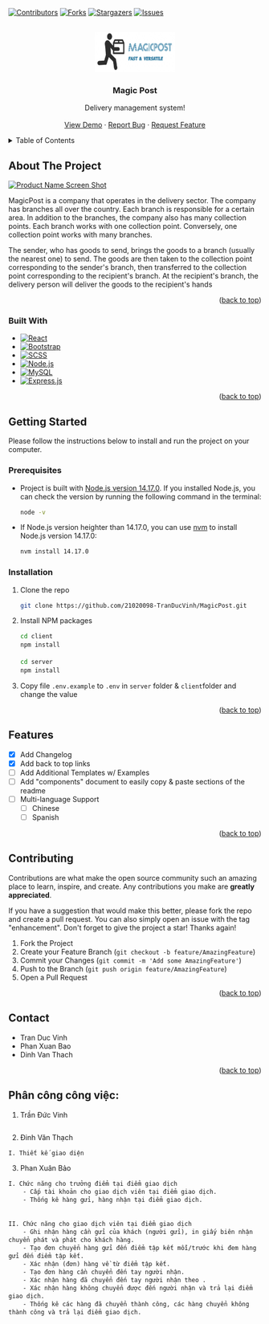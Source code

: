 <a name="readme-top"></a>

[![Contributors][contributors-shield]][contributors-url]
[![Forks][forks-shield]][forks-url]
[![Stargazers][stars-shield]][stars-url]
[![Issues][issues-shield]][issues-url]



<!-- PROJECT LOGO -->
<br />
<div align="center">
  <a href="https://github.com/othneildrew/Best-README-Template">
    <img src="client/src/assets/images/logo2.jpg" alt="Logo" width="160" height="80">
  </a>

  <h3 align="center">Magic Post</h3>

  <p align="center">
    Delivery management system!
    <br />
    <br />
    <a href="https://github.com/othneildrew/Best-README-Template">View Demo</a>
    ·
    <a href="https://github.com/21020098-TranDucVinh/MagicPost/issues">Report Bug</a>
    ·
    <a href="https://github.com/21020098-TranDucVinh/MagicPost/issues">Request Feature</a>
  </p>
</div>



<!-- TABLE OF CONTENTS -->
<details>
  <summary>Table of Contents</summary>
  <ol>
    <li>
      <a href="#about-the-project">About The Project</a>
      <ul>
        <li><a href="#built-with">Built With</a></li>
      </ul>
    </li>
    <li>
      <a href="#getting-started">Getting Started</a>
      <ul>
        <li><a href="#prerequisites">Prerequisites</a></li>
        <li><a href="#installation">Installation</a></li>
      </ul>
    </li>
    <li><a href="#usage">Usage</a></li>
    <li><a href="#roadmap">Roadmap</a></li>
    <li><a href="#contributing">Contributing</a></li>
    <li><a href="#license">License</a></li>
    <li><a href="#contact">Contact</a></li>
    <li><a href="#acknowledgments">Acknowledgments</a></li>
  </ol>
</details>



<!-- ABOUT THE PROJECT -->
## About The Project

[![Product Name Screen Shot][product-screenshot]](https://example.com)

MagicPost is a company that operates in the delivery sector. The company has branches all over the country. Each branch is responsible for a certain area. In addition to the branches, the company also has many collection points. Each branch works with one collection point. Conversely, one collection point works with many branches.

The sender, who has goods to send, brings the goods to a branch (usually the nearest one) to send. The goods are then taken to the collection point corresponding to the sender's branch, then transferred to the collection point corresponding to the recipient's branch. At the recipient's branch, the delivery person will deliver the goods to the recipient's hands

<p align="right">(<a href="#readme-top">back to top</a>)</p>



### Built With

* [![React][React.js]][React-url]
* [![Bootstrap][Bootstrap.com]][Bootstrap-url]
* [![SCSS][SCSS]][SCSS-url]
* [![Node.js][Node.js]][node.js-url]
* [![MySQL][MySQL]][MySQL-url]
* [![Express.js][Express.js]][Express.js-url]

<p align="right">(<a href="#readme-top">back to top</a>)</p>



<!-- GETTING STARTED -->
## Getting Started
Please follow the instructions below to install and run the project on your computer.

### Prerequisites
- Project is built with [Node.js version 14.17.0](https://nodejs.org/en/download/). If you installed Node.js, you can check the version by running the following command in the terminal:
  ```sh
  node -v
  ```
- If Node.js version heighter than 14.17.0, you can use [nvm]() to install Node.js version 14.17.0:
  ```sh
  nvm install 14.17.0
  ```

### Installation

1. Clone the repo
   ```sh
   git clone https://github.com/21020098-TranDucVinh/MagicPost.git
   ```
2. Install NPM packages
   ```sh
   cd client
   npm install

   cd server
   npm install
   ```
3. Copy file `.env.example` to `.env` in `server` folder & `client`folder and change the value

<p align="right">(<a href="#readme-top">back to top</a>)</p>


## Features

- [x] Add Changelog
- [x] Add back to top links
- [ ] Add Additional Templates w/ Examples
- [ ] Add "components" document to easily copy & paste sections of the readme
- [ ] Multi-language Support
    - [ ] Chinese
    - [ ] Spanish

<p align="right">(<a href="#readme-top">back to top</a>)</p>



<!-- CONTRIBUTING -->
## Contributing

Contributions are what make the open source community such an amazing place to learn, inspire, and create. Any contributions you make are **greatly appreciated**.

If you have a suggestion that would make this better, please fork the repo and create a pull request. You can also simply open an issue with the tag "enhancement".
Don't forget to give the project a star! Thanks again!

1. Fork the Project
2. Create your Feature Branch (`git checkout -b feature/AmazingFeature`)
3. Commit your Changes (`git commit -m 'Add some AmazingFeature'`)
4. Push to the Branch (`git push origin feature/AmazingFeature`)
5. Open a Pull Request

<p align="right">(<a href="#readme-top">back to top</a>)</p>




<!-- CONTACT -->
## Contact

- Tran Duc Vinh
- Phan Xuan Bao
- Dinh Van Thach

<p align="right">(<a href="#readme-top">back to top</a>)</p>


[contributors-shield]: https://img.shields.io/github/contributors/othneildrew/Best-README-Template.svg?style=for-the-badge
[contributors-url]: https://github.com/21020098-TranDucVinh/MagicPost/graphs/contributors
[forks-shield]: https://img.shields.io/github/forks/othneildrew/Best-README-Template.svg?style=for-the-badge
[forks-url]: https://github.com/21020098-TranDucVinh/MagicPost/network/members
[stars-shield]: https://img.shields.io/github/stars/othneildrew/Best-README-Template.svg?style=for-the-badge
[stars-url]: https://github.com/21020098-TranDucVinh/MagicPost/stargazers
[issues-shield]: https://img.shields.io/github/issues/othneildrew/Best-README-Template.svg?style=for-the-badge
[issues-url]: https://github.com/21020098-TranDucVinh/MagicPost/issues
[product-screenshot]: images/screenshot.png
[React.js]: https://img.shields.io/badge/React-20232A?style=for-the-badge&logo=react&logoColor=61DAFB
[React-url]: https://reactjs.org/
[Bootstrap.com]: https://img.shields.io/badge/Bootstrap-563D7C?style=for-the-badge&logo=bootstrap&logoColor=white
[Bootstrap-url]: https://getbootstrap.com
[SCSS]: https://img.shields.io/badge/Sass-CC6699?style=for-the-badge&logo=sass&logoColor=white
[SCSS-url]: https://sass-lang.com/
[Node.js]: https://img.shields.io/badge/Node.js-43853D?style=for-the-badge&logo=node.js&logoColor=white
[node.js-url]: https://nodejs.org/en/
[MySQL]: https://img.shields.io/badge/MySQL-00000F?style=for-the-badge&logo=mysql&logoColor=white
[MySQL-url]: https://www.mysql.com/
[Express.js]: https://img.shields.io/badge/Express.js-404D59?style=for-the-badge
[Express.js-url]: https://expressjs.com/


## Phân công công việc:

1. Trần Đức Vinh
```
```
2. Đinh Văn Thạch
```
I. Thiết kế giao diện
```
    
3. Phan Xuân Bảo
```
I. Chức năng cho trưởng điểm tại điểm giao dịch 
    - Cấp tài khoản cho giao dịch viên tại điểm giao dịch.
    - Thống kê hàng gửi, hàng nhận tại điểm giao dịch.


II. Chức năng cho giao dịch viên tại điểm giao dịch
    - Ghi nhận hàng cần gửi của khách (người gửi), in giấy biên nhận chuyển phát và phát cho khách hàng.
    - Tạo đơn chuyển hàng gửi đến điểm tập kết mỗi/trước khi đem hàng gửi đến điểm tập kết.
    - Xác nhận (đơn) hàng về từ điểm tập kết.
    - Tạo đơn hàng cần chuyển đến tay người nhận.
    - Xác nhận hàng đã chuyển đến tay người nhận theo .
    - Xác nhận hàng không chuyển được đến người nhận và trả lại điểm giao dịch.
    - Thống kê các hàng đã chuyển thành công, các hàng chuyển không thành công và trả lại điểm giao dịch.

```
